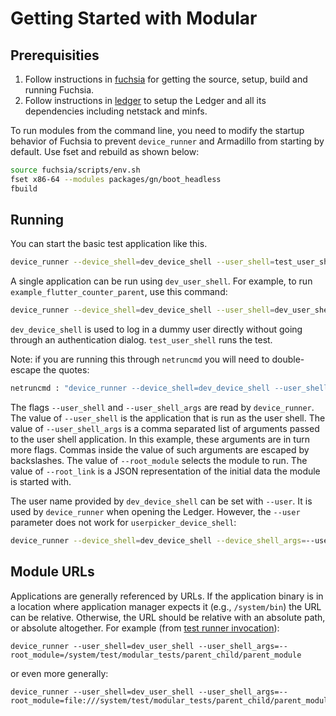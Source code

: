 # Getting Started with Modular

## Prerequisities

1. Follow instructions in [fuchsia] for getting the source, setup, build and
   running Fuchsia.
2. Follow instructions in [ledger] to setup the Ledger and all its dependencies
   including netstack and minfs.

To run modules from the command line, you need to modify the startup behavior of
Fuchsia to prevent `device_runner` and Armadillo from starting by default. Use
fset and rebuild as shown below:

``` sh
source fuchsia/scripts/env.sh
fset x86-64 --modules packages/gn/boot_headless
fbuild
```

## Running

You can start the basic test application like this.

```sh
device_runner --device_shell=dev_device_shell --user_shell=test_user_shell
```

A single application can be run using `dev_user_shell`. For example, to run
`example_flutter_counter_parent`, use this command:

```sh
device_runner --device_shell=dev_device_shell --user_shell=dev_user_shell --user_shell_args='--root_module=example_flutter_counter_parent,--root_link={"http://schema.domokit.org/counter":5}'
```

`dev_device_shell` is used to log in a dummy user directly without going through
an authentication dialog. `test_user_shell` runs the test.

Note: if you are running this through `netruncmd` you will need to double-escape
the quotes:

```sh
netruncmd : "device_runner --device_shell=dev_device_shell --user_shell=dev_user_shell --user_shell_args='--root_module=example_flutter_counter_parent,--root_link={\\\"http://schema.domokit.org/counter\\\":5}'"
```

The flags `--user_shell` and `--user_shell_args` are read by `device_runner`.
The value of `--user_shell` is the application that is run as the user shell.
The value of `--user_shell_args` is a comma separated list of arguments passed
to the user shell application. In this example, these arguments are in turn more
flags.  Commas inside the value of such arguments are escaped by backslashes.
The value of `--root_module` selects the module to run. The value of
`--root_link` is a JSON representation of the initial data the module is started
with.

The user name provided by `dev_device_shell` can be set with `--user`. It is used
by `device_runner` when opening the Ledger.  However, the `--user` parameter does
not work for `userpicker_device_shell`:

```sh
device_runner --device_shell=dev_device_shell --device_shell_args=--user=dummy_user --user_shell=test_user_shell
```

## Module URLs

Applications are generally referenced by URLs. If the application binary is in a
location where application manager expects it (e.g., `/system/bin`)
the URL can be relative. Otherwise, the URL should be relative with an absolute
path, or absolute altogether. For example
(from [test runner invocation](tests/parent_child/test.sh)):

```
device_runner --user_shell=dev_user_shell --user_shell_args=--root_module=/system/test/modular_tests/parent_child/parent_module
```

or even more generally:

```
device_runner --user_shell=dev_user_shell --user_shell_args=--root_module=file:///system/test/modular_tests/parent_child/parent_module
```

[fuchsia]: https://fuchsia.googlesource.com/fuchsia/+/HEAD/README.md
[ledger]: https://fuchsia.googlesource.com/ledger/+/HEAD/docs/user_guide.md
